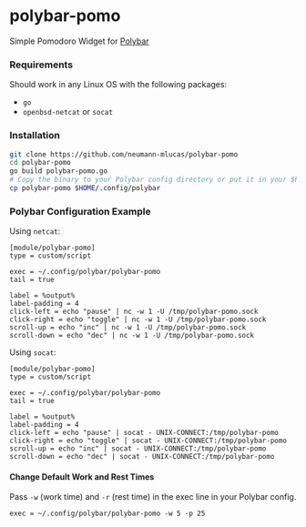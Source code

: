 # polybar-pomo

Simple Pomodoro Widget for [Polybar](https://github.com/polybar/polybar)

### Requirements

Should work in any Linux OS with the following packages:

- `go`
- `openbsd-netcat` or `socat`

### Installation

```bash
git clone https://github.com/neumann-mlucas/polybar-pomo
cd polybar-pomo
go build polybar-pomo.go
# Copy the binary to your Polybar config directory or put it in your $PATH
cp polybar-pomo $HOME/.config/polybar
```

### Polybar Configuration Example

Using `netcat`:

```
[module/polybar-pomo]
type = custom/script

exec = ~/.config/polybar/polybar-pomo
tail = true

label = %output%
label-padding = 4
click-left = echo "pause" | nc -w 1 -U /tmp/polybar-pomo.sock
click-right = echo "toggle" | nc -w 1 -U /tmp/polybar-pomo.sock
scroll-up = echo "inc" | nc -w 1 -U /tmp/polybar-pomo.sock
scroll-down = echo "dec" | nc -w 1 -U /tmp/polybar-pomo.sock
```

Using `socat`:

```
[module/polybar-pomo]
type = custom/script

exec = ~/.config/polybar/polybar-pomo
tail = true

label = %output%
label-padding = 4
click-left = echo "pause" | socat - UNIX-CONNECT:/tmp/polybar-pomo
click-right = echo "toggle" | socat - UNIX-CONNECT:/tmp/polybar-pomo
scroll-up = echo "inc" | socat - UNIX-CONNECT:/tmp/polybar-pomo
scroll-down = echo "dec" | socat - UNIX-CONNECT:/tmp/polybar-pomo
```

#### Change Default Work and Rest Times

Pass `-w` (work time) and `-r` (rest time) in the exec line in your Polybar config.

```
exec = ~/.config/polybar/polybar-pomo -w 5 -p 25
```
